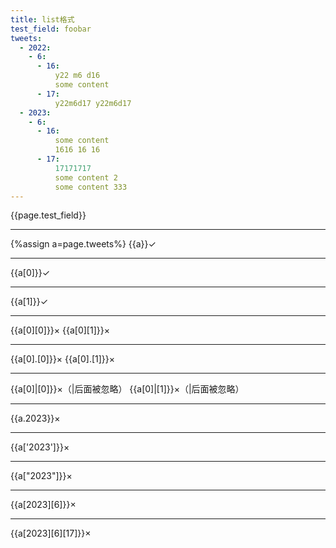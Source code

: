```yaml
---
title: list格式
test_field: foobar
tweets:
  - 2022:
    - 6:
      - 16:
          y22 m6 d16
          some content
      - 17:
          y22m6d17 y22m6d17
  - 2023:
    - 6:
      - 16:
          some content
          1616 16 16
      - 17:
          17171717
          some content 2
          some content 333
---
```

{{page.test_field}}

---
{%assign a=page.tweets%}
{{a}}✓

---
{{a[0]}}✓

---
{{a[1]}}✓

---
{{a[0][0]}}×
{{a[0][1]}}×

---
{{a[0].[0]}}×
{{a[0].[1]}}×

---
{{a[0]|[0]}}×（|后面被忽略）
{{a[0]|[1]}}×（|后面被忽略）

---
{{a.2023}}×

---
{{a['2023']}}×

---
{{a["2023"]}}×

---
{{a[2023][6]}}×

---
{{a[2023][6][17]}}×
